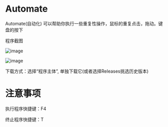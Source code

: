 # Automate
Automate(自动化) 可以帮助你执行一些重复性操作，鼠标的重复点击，拖动。键盘的按下

程序截图

![image](https://github.com/user-attachments/assets/c51bf777-b7d9-411f-8204-476a9724828e)


![image](https://github.com/user-attachments/assets/46c5025b-5eca-4e0b-beb3-1599691379fe)


下载方式：选择“程序主体”, 单独下载它(或者选择Releases挑选历史版本)

# 注意事项
执行程序快捷键：F4

终止程序快捷键：T
